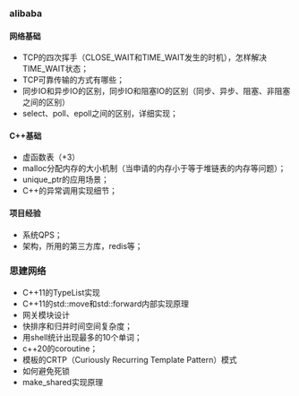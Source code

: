 ### alibaba
#### 网络基础
+ TCP的四次挥手（CLOSE_WAIT和TIME_WAIT发生的时机），怎样解决TIME_WAIT状态；
+ TCP可靠传输的方式有哪些；
+ 同步IO和异步IO的区别，同步IO和阻塞IO的区别（同步、异步、阻塞、非阻塞之间的区别）
+ select、poll、epoll之间的区别，详细实现；
#### C++基础
+ 虚函数表（+3）
+ malloc分配内存的大小机制（当申请的内存小于等于堆链表的内存等问题）；
+ unique_ptr的应用场景；
+ C++的异常调用实现细节；
#### 项目经验
+ 系统QPS；
+ 架构，所用的第三方库，redis等；

### 思建网络
+ C++11的TypeList实现
+ C++11的std::move和std::forward内部实现原理
+ 网关模块设计
+ 快排序和归并时间空间复杂度；
+ 用shell统计出现最多的10个单词；
+ c++20的coroutine；
+ 模板的CRTP（Curiously Recurring Template Pattern）模式
+ 如何避免死锁
+ make_shared实现原理
